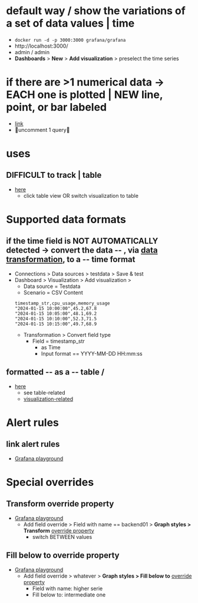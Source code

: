 # default way / show the variations of a set of data values | time
* `docker run -d -p 3000:3000 grafana/grafana`
* http://localhost:3000/
* admin / admin
* **Dashboards** > **New** > **Add visualization** > preselect the time series

# if there are >1 numerical data -> EACH one is plotted | NEW line, point, or bar labeled
* [link](https://play.grafana.org/d/000000016/time-series-graphs?orgId=1&from=2025-10-10T06:26:43.638Z&to=2025-10-10T07:26:43.638Z&timezone=browser&editPanel=1&viewPanel=panel-1)
* 👀uncomment 1 query👀

# uses
## DIFFICULT to track | table
* [here](https://play.grafana.org/d/000000016/time-series-graphs?orgId=1&from=now-1h&to=now&timezone=browser&tab=queries&editPanel=1)
  * click table view OR switch visualization to table

# Supported data formats
## if the time field is NOT AUTOMATICALLY detected -> convert the data -- , via [data transformation](ref:panel-data-section), to a -- time format
* Connections > Data sources > testdata > Save & test
* Dashboard > Visualization > Add visualization >
  * Data source = Testdata
  * Scenario = CSV Content
  ```
  timestamp_str,cpu_usage,memory_usage
  "2024-01-15 10:00:00",45.2,67.8
  "2024-01-15 10:05:00",48.1,69.2
  "2024-01-15 10:10:00",52.3,71.5
  "2024-01-15 10:15:00",49.7,68.9
  ```
  * Transformation > Convert field type
    * Field = timestamp_str
      * as Time
      * Input format == YYYY-MM-DD HH:mm:ss
## formatted -- as a -- table /
* [here](https://play.grafana.org/goto/af0m4sjm36vi8c?orgId=1)
  * see table-related
  * [visualization-related](https://play.grafana.org/d/000000016/time-series-graphs?orgId=1&from=now-1h&to=now&timezone=browser&tab=queries&editPanel=1)

# Alert rules
## link alert rules
* [Grafana playground](https://alfredotic0809.grafana.net/d/b572f479-0c5d-4e28-a716-8ee0e24a1cbd/billing-usage?orgId=1&from=now%2FM&to=now&timezone=utc&var-org_slug=alfredotic0809&var-org_id=1537652&var-metrics_id=$__all&var-logs_id=$__all&var-traces_id=$__all&var-grafana_id=$__all&var-profiles_id=$__all&var-eval_time=1760299545&var-is_customer_of_grafana=1&var-is_customer_of_partner=0&editPanel=29&tab=alert)

# Special overrides
## Transform override property
* [Grafana playground](https://play.grafana.org/d/000000016/time-series-graphs?orgId=1&from=now-1h&to=now&timezone=browser&editPanel=1)
  * Add field override > Field with name == backend01 > **Graph styles > Transform** [override property](#field-overrides)
    * switch BETWEEN values
## Fill below to override property
* [Grafana playground](https://play.grafana.org/d/000000016/time-series-graphs?orgId=1&from=now-1h&to=now&timezone=browser&editPanel=220)
  * Add field override > whatever > **Graph styles > Fill below to** [override property](#field-overrides)
    * Field with name: higher serie
    * Fill below to: intermediate one
